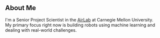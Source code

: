 
<!--
**yaoyuh-cmu/yaoyuh-cmu** is a ✨ _special_ ✨ repository because its `README.md` (this file) appears on your GitHub profile.

Here are some ideas to get you started:

- 🔭 I’m currently working on ...
- 🌱 I’m currently learning ...
- 👯 I’m looking to collaborate on ...
- 🤔 I’m looking for help with ...
- 💬 Ask me about ...
- 📫 How to reach me: ...
- 😄 Pronouns: ...
- ⚡ Fun fact: ...
-->

## About Me ##

I'm a Senior Project Scientist in the [AirLab](https://theairlab.org) at Carnegie Mellon University. My primary focus right now is building robots using machine learning and dealing with real-world challenges.
